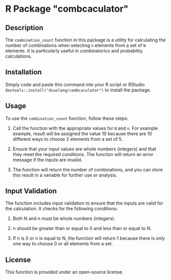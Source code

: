 # R Package "combcaculator"

## Description

The `combination_count` function in this package is a utility for calculating the number of combinations when selecting `n` elements from a set of `N` elements. It is particularly useful in combinatorics and probability calculations.

## Installation

Simply code and paste this command into your R script or RStudio `devtools::install("dsuolang/combcaculator")` to install the package.

## Usage

To use the `combination_count` function, follow these steps:
1. Call the function with the appropriate values for `N` and `n`. For example example, result will be assigned the value 10 because there are 10 different ways to choose 2 elements from a set of 5.

2. Ensure that your input values are whole numbers (integers) and that they meet the required conditions. The function will return an error message if the inputs are invalid.

3. The function will return the number of combinations, and you can store this result in a variable for further use or analysis.


## Input Validation

The function includes input validation to ensure that the inputs are valid for the calculation. It checks for the following conditions:

1. Both N and n must be whole numbers (integers).

2. n should be greater than or equal to 0 and less than or equal to N.

3. If n is 0 or n is equal to N, the function will return 1 because there is only one way to choose 0 or all elements from a set.

## License

This function is provided under an open-source license.
